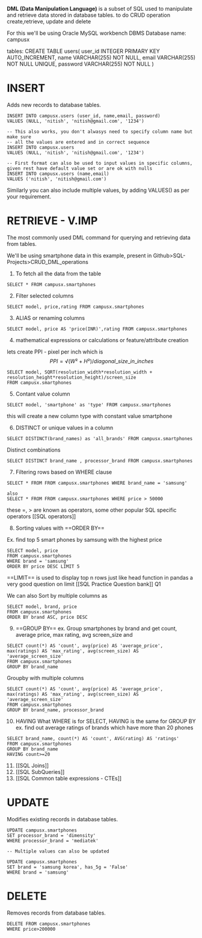 **DML (Data Manipulation Language)** is a subset of SQL used to manipulate and retrieve data stored in database tables. to do CRUD operation create,retrieve, update and delete

For this we'll be using Oracle MySQL workbench DBMS
Database name: campusx

tables:
CREATE TABLE users(
	user_id INTEGER PRIMARY KEY AUTO_INCREMENT,
    name VARCHAR(255) NOT NULL,
    email VARCHAR(255) NOT NULL UNIQUE,
    password VARCHAR(255) NOT NULL
    )
# INSERT
Adds new records to database tables.
```
INSERT INTO campusx.users (user_id, name,email, password)
VALUES (NULL, 'nitish', 'nitish@gmail.com', '1234')

-- This also works, you don't alwasys need to specify column name but make sure 
-- all the values are entered and in correct sequence
INSERT INTO campusx.users
VALUES (NULL, 'nitish', 'nitish@gmail.com', '1234')

-- First format can also be used to input values in specific columns, given rest have default value set or are ok with nulls
INSERT INTO campusx.users (name,email)
VALUES ('nitish', 'nitish@gmail.com')
```
 Similarly you can also include multiple values, by adding VALUES() as per your requirement.


# RETRIEVE - V.IMP
The most commonly used DML command for querying and retrieving data from tables.

We'll be using smartphone data in this example, present in Github>SQL-Projects>CRUD_DML_operations

1. To fetch all the data from the table
```
SELECT * FROM campusx.smartphones
```

2. Filter selected columns
```
SELECT model, price,rating FROM campusx.smartphones
```

3. ALIAS or renaming columns
```
SELECT model, price AS 'price(INR)',rating FROM campusx.smartphones
```

4. mathematical expressions or calculations or feature/attribute creation

lets create PPI - pixel per inch which is 
$$
PPI = √(W² + H²) / diagonal\_size\_in\_inches
$$
```
SELECT model, SQRT(resolution_width*resolution_width + resolution_height*resolution_height)/screen_size 
FROM campusx.smartphones
```

5. Contant value column
```
SELECT model, 'smartphone' as 'type' FROM campusx.smartphones
```

this will create a new column type with constant value smartphone

6. DISTINCT or unique values in a column
```
SELECT DISTINCT(brand_names) as 'all_brands' FROM campusx.smartphones
```

Distinct combinations

```
SELECT DISTINCT brand_name , processor_brand FROM campusx.smartphones
```

7. Filtering rows based on WHERE clause
```
SELECT * FROM FROM campusx.smartphones WHERE brand_name = 'samsung'

also
SELECT * FROM FROM campusx.smartphones WHERE price > 50000
```

these =, > are known as operators, some other popular SQL specific operators
[[SQL operators]]

8. Sorting values with ==ORDER BY==

Ex. find top 5 smart phones by samsung with the highest price
```
SELECT model, price
FROM campusx.smartphones
WHERE brand = 'samsung'
ORDER BY price DESC LIMIT 5
```

==LIMIT== is used to display top n rows just like head function in pandas
a very good question on limit [[SQL Practice Question bank]] Q1

We can also Sort by multiple columns as
```
SELECT model, brand, price
FROM campusx.smartphones
ORDER BY brand ASC, price DESC
```

9. ==GROUP BY==
ex. Group smartphones by brand and get count, average price, max rating, avg screen_size and 
```
SELECT count(*) AS 'count', avg(price) AS 'average_price',
max(ratings) AS 'max_rating', avg(screen_size) AS 'average_screen_size'
FROM campusx.smartphones
GROUP BY brand_name
```

Groupby with multiple columns
```
SELECT count(*) AS 'count', avg(price) AS 'average_price',
max(ratings) AS 'max_rating', avg(screen_size) AS 'average_screen_size'
FROM campusx.smartphones
GROUP BY brand_name, processor_brand
```

10. HAVING
What WHERE is for SELECT, HAVING is the same for GROUP BY 
ex. find out average ratings of brands which have more than 20 phones
```
SELECT brand_name, count(*) AS 'count', AVG(rating) AS 'ratings'
FROM campusx.smartphones
GROUP BY brand_name
HAVING count>=20
```

11. [[SQL Joins]]
12. [[SQL SubQueries]]
13. [[SQL Common table expressions - CTEs]]
# UPDATE
Modifies existing records in database tables.

```
UPDATE campusx.smartphones
SET processor_brand = 'dimensity'
WHERE processor_brand = 'mediatek'

-- Multiple values can also be updated

UPDATE campusx.smartphones
SET brand = 'samsung korea', has_5g = 'False'
WHERE brand = 'samsung'
```


# DELETE
Removes records from database tables.

```
DELETE FROM campusx.smartphones
WHERE price>200000
```